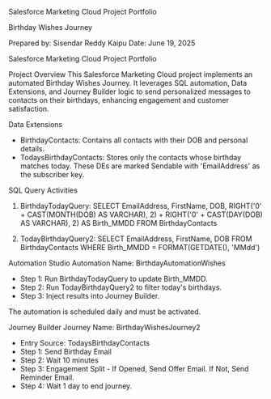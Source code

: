Salesforce Marketing Cloud Project Portfolio

Birthday Wishes Journey

Prepared by: Sisendar Reddy Kaipu
Date: June 19, 2025



Salesforce Marketing Cloud Project Portfolio

Project Overview
This Salesforce Marketing Cloud project implements an automated Birthday Wishes Journey. It
leverages SQL automation, Data Extensions, and Journey Builder logic to send personalized
messages to contacts on their birthdays, enhancing engagement and customer satisfaction.

Data Extensions
- BirthdayContacts: Contains all contacts with their DOB and personal details.
- TodaysBirthdayContacts: Stores only the contacts whose birthday matches today.
These DEs are marked Sendable with 'EmailAddress' as the subscriber key.

SQL Query Activities
1. BirthdayTodayQuery:
SELECT EmailAddress, FirstName, DOB,
RIGHT('0' + CAST(MONTH(DOB) AS VARCHAR), 2) + RIGHT('0' + CAST(DAY(DOB) AS
VARCHAR), 2) AS Birth_MMDD
FROM BirthdayContacts

2. TodayBirthdayQuery2:
SELECT EmailAddress, FirstName, DOB
FROM BirthdayContacts
WHERE Birth_MMDD = FORMAT(GETDATE(), 'MMdd')

Automation Studio
Automation Name: BirthdayAutomationWishes
- Step 1: Run BirthdayTodayQuery to update Birth_MMDD.
- Step 2: Run TodayBirthdayQuery2 to filter today's birthdays.
- Step 3: Inject results into Journey Builder.



The automation is scheduled daily and must be activated.

Journey Builder
Journey Name: BirthdayWishesJourney2
- Entry Source: TodaysBirthdayContacts
- Step 1: Send Birthday Email
- Step 2: Wait 10 minutes
- Step 3: Engagement Split - If Opened, Send Offer Email. If Not, Send Reminder Email.
- Step 4: Wait 1 day to end journey.